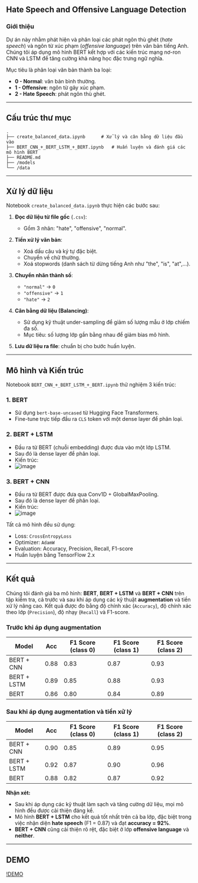 ##  Hate Speech and Offensive Language Detection

###  Giới thiệu

Dự án này nhằm phát hiện và phân loại các phát ngôn thù ghét (*hate speech*) và ngôn từ xúc phạm (*offensive language*) trên văn bản tiếng Anh. Chúng tôi áp dụng mô hình BERT kết hợp với các kiến trúc mạng nơ-ron CNN và LSTM để tăng cường khả năng học đặc trưng ngữ nghĩa.

Mục tiêu là phân loại văn bản thành ba loại:

* **0 - Normal**: văn bản bình thường.
* **1 - Offensive**: ngôn từ gây xúc phạm.
* **2 - Hate Speech**: phát ngôn thù ghét.

---

##  Cấu trúc thư mục

```
.
├── create_balanced_data.ipynb      # Xử lý và cân bằng dữ liệu đầu vào
├── BERT_CNN_+_BERT_LSTM_+_BERT.ipynb   # Huấn luyện và đánh giá các mô hình BERT
├── README.md
├── /models                         
└── /data                           
```

---

##  Xử lý dữ liệu

Notebook `create_balanced_data.ipynb` thực hiện các bước sau:

1. **Đọc dữ liệu từ file gốc** (`.csv`):

   * Gồm 3 nhãn: "hate", "offensive", "normal".

2. **Tiền xử lý văn bản**:

   * Xoá dấu câu và ký tự đặc biệt.
   * Chuyển về chữ thường.
   * Xoá stopwords (danh sách từ dừng tiếng Anh như "the", "is", "at",...).

3. **Chuyển nhãn thành số**:

   * `"normal"` → `0`
   * `"offensive"` → `1`
   * `"hate"` → `2`

4. **Cân bằng dữ liệu (Balancing)**:

   * Sử dụng kỹ thuật under-sampling để giảm số lượng mẫu ở lớp chiếm đa số.
   * Mục tiêu: số lượng lớp gần bằng nhau để giảm bias mô hình.

5. **Lưu dữ liệu ra file**: chuẩn bị cho bước huấn luyện.

---

##  Mô hình và Kiến trúc

Notebook `BERT_CNN_+_BERT_LSTM_+_BERT.ipynb` thử nghiệm 3 kiến trúc:

### 1. **BERT**

* Sử dụng `bert-base-uncased` từ Hugging Face Transformers.
* Fine-tune trực tiếp đầu ra `CLS` token với một dense layer để phân loại.

### 2. **BERT + LSTM**

* Đầu ra từ BERT (chuỗi embedding) được đưa vào một lớp LSTM.
* Sau đó là dense layer để phân loại.
* Kiến trúc:
* ![image](https://github.com/user-attachments/assets/5c7bb519-5679-4784-80e1-f57fc8f1ab2e)


### 3. **BERT + CNN**

* Đầu ra từ BERT được đưa qua Conv1D + GlobalMaxPooling.
* Sau đó là dense layer để phân loại.
* Kiến trúc: 
* ![image](https://github.com/user-attachments/assets/81de390d-8654-4efc-b605-3e7b796ddc63)


Tất cả mô hình đều sử dụng:

* Loss: `CrossEntropyLoss`
* Optimizer: `AdamW`
* Evaluation: Accuracy, Precision, Recall, F1-score
* Huấn luyện bằng TensorFlow 2.x

---

##  Kết quả 

Chúng tôi đánh giá ba mô hình: **BERT**, **BERT + LSTM** và **BERT + CNN** trên tập kiểm tra, cả trước và sau khi áp dụng các kỹ thuật **augmentation** và tiền xử lý nâng cao. Kết quả được đo bằng độ chính xác (`Accuracy`), độ chính xác theo lớp (`Precision`), độ nhạy (`Recall`) và F1-score.

###  Trước khi áp dụng augmentation

| Model        | Acc | F1 Score (class 0) | F1 Score (class 1) | F1 Score (class 2) |
|--------------|-----|------------------|------------------------|--------------|
| BERT + CNN   | 0.88 | 0.83        | 0.87                   | 0.93     |
| BERT + LSTM  | 0.89 | 0.85        | 0.88                   | 0.93     |
| BERT         | 0.86 | 0.80            | 0.84                   | 0.89         |

###  Sau khi áp dụng augmentation và tiền xử lý 

| Model        | Acc | F1 Score (class 0) | F1 Score (class 1) | F1 Score (class 2) |
|--------------|-----|------------------|------------------------|--------------|
| BERT + CNN   | 0.90 | 0.85        | 0.89               | 0.95     |
| BERT + LSTM  | 0.92 | 0.87    | 0.90               | 0.96     |
| BERT         | 0.88     | 0.82        | 0.87                   | 0.92         |

 **Nhận xét:**
- Sau khi áp dụng các kỹ thuật làm sạch và tăng cường dữ liệu, mọi mô hình đều được cải thiện đáng kể.
- Mô hình **BERT + LSTM** cho kết quả tốt nhất trên cả ba lớp, đặc biệt trong việc nhận diện **hate speech** (F1 = 0.87) và đạt **accuracy = 92%**.
- **BERT + CNN** cũng cải thiện rõ rệt, đặc biệt ở lớp **offensive language** và **neither**.

---
## DEMO

[!DEMO](https://youtu.be/Ukwrk8WAQPU)
